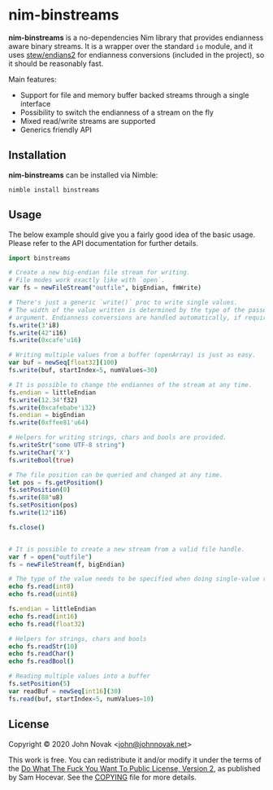 # nim-binstreams

**nim-binstreams** is a no-dependencies Nim library that provides endianness
aware binary streams. It is a wrapper over the standard `io` module, and it
uses [stew/endians2](https://github.com/status-im/nim-stew/blob/master/stew/endians2.nim)
for endianness conversions (included in the project), so it should be
reasonably fast.

Main features:

* Support for file and memory buffer backed streams through a single interface
* Possibility to switch the endianness of a stream on the fly
* Mixed read/write streams are supported
* Generics friendly API


## Installation

**nim-binstreams** can be installed via Nimble:

    nimble install binstreams


## Usage

The below example should give you a fairly good idea of the basic usage.
Please refer to the API documentation for further details.


```nim
import binstreams

# Create a new big-endian file stream for writing.
# File modes work exactly like with `open`.
var fs = newFileStream("outfile", bigEndian, fmWrite)

# There's just a generic `write()` proc to write single values.
# The width of the value written is determined by the type of the passed in
# argument. Endianness conversions are handled automatically, if required.
fs.write(3'i8)
fs.write(42'i16)
fs.write(0xcafe'u16)

# Writing multiple values from a buffer (openArray) is just as easy.
var buf = newSeq[float32](100)
fs.write(buf, startIndex=5, numValues=30)

# It is possible to change the endiannes of the stream at any time.
fs.endian = littleEndian
fs.write(12.34'f32)
fs.write(0xcafebabe'i32)
fs.endian = bigEndian
fs.write(0xffee81'u64)

# Helpers for writing strings, chars and bools are provided.
fs.writeStr("some UTF-8 string")
fs.writeChar('X')
fs.writeBool(true)

# The file position can be queried and changed at any time.
let pos = fs.getPosition()
fs.setPosition(0)
fs.write(88'u8)
fs.setPosition(pos)
fs.write(12'i16)

fs.close()


# It is possible to create a new stream from a valid file handle.
var f = open("outfile")
fs = newFileStream(f, bigEndian)

# The type of the value needs to be specified when doing single-value reads.
echo fs.read(int8)
echo fs.read(uint8)

fs.endian = littleEndian
echo fs.read(int16)
echo fs.read(float32)

# Helpers for strings, chars and bools
echo fs.readStr(10)
echo fs.readChar()
echo fs.readBool()

# Reading multiple values into a buffer
fs.setPosition(5)
var readBuf = newSeq[int16](30)
fs.read(buf, startIndex=5, numValues=10)
```

## License

Copyright © 2020 John Novak <<john@johnnovak.net>>

This work is free. You can redistribute it and/or modify it under the terms of
the [Do What The Fuck You Want To Public License, Version 2](http://www.wtfpl.net/), as published
by Sam Hocevar. See the [COPYING](./COPYING) file for more details.


